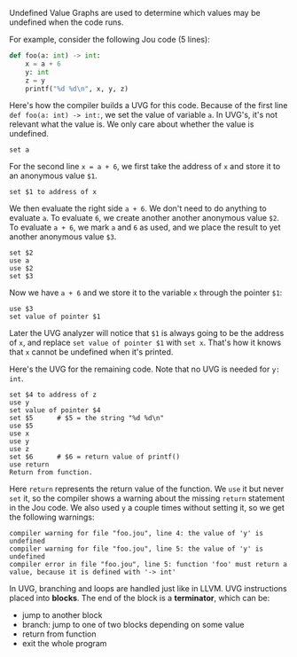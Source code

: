 Undefined Value Graphs are used to determine which values may be undefined when the code runs.

For example, consider the following Jou code (5 lines):

```python
def foo(a: int) -> int:
    x = a + 6
    y: int
    z = y
    printf("%d %d\n", x, y, z)
```

Here's how the compiler builds a UVG for this code.
Because of the first line `def foo(a: int) -> int:`, we set the value of variable `a`.
In UVG's, it's not relevant what the value is.
We only care about whether the value is undefined.

```
set a
```

For the second line `x = a + 6`, we first take the address of `x`
and store it to an anonymous value `$1`.

```
set $1 to address of x
```

We then evaluate the right side `a + 6`.
We don't need to do anything to evaluate `a`.
To evaluate `6`, we create another another anonymous value `$2`.
To evaluate `a + 6`, we mark `a` and `6` as used, and we place the result to yet another anonymous value `$3`.

```
set $2
use a
use $2
set $3
```

Now we have `a + 6` and we store it to the variable `x` through the pointer `$1`:

```
use $3
set value of pointer $1
```

Later the UVG analyzer will notice that `$1` is always going to be the address of `x`,
and replace `set value of pointer $1` with `set x`.
That's how it knows that `x` cannot be undefined when it's printed.

Here's the UVG for the remaining code. Note that no UVG is needed for `y: int`.

```
set $4 to address of z
use y
set value of pointer $4
set $5      # $5 = the string "%d %d\n"
use $5
use x
use y
use z
set $6      # $6 = return value of printf()
use return
Return from function.
```

Here `return` represents the return value of the function.
We `use` it but never `set` it, so the compiler shows a warning
about the missing `return` statement in the Jou code.
We also used `y` a couple times without setting it, so we get the following warnings:

```
compiler warning for file "foo.jou", line 4: the value of 'y' is undefined
compiler warning for file "foo.jou", line 5: the value of 'y' is undefined
compiler error in file "foo.jou", line 5: function 'foo' must return a value, because it is defined with '-> int'
```

In UVG, branching and loops are handled just like in LLVM.
UVG instructions placed into **blocks**.
The end of the block is a **terminator**, which can be:
- jump to another block
- branch: jump to one of two blocks depending on some value
- return from function
- exit the whole program
